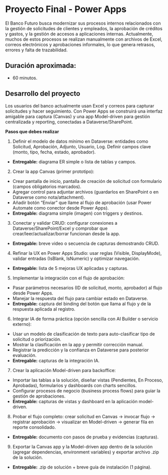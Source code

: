 # Proyecto Final - Power Apps

El Banco Futuro busca modernizar sus procesos internos relacionados con la gestión de solicitudes de clientes y empleados, la aprobación de créditos y gastos, y la gestión de accesos a aplicaciones internas. Actualmente, muchos de estos procesos se realizan manualmente con archivos de Excel, correos electrónicos y aprobaciones informales, lo que genera retrasos, errores y falta de trazabilidad.


## Duración aproximada:
- 60 minutos.


## Desarrollo del proyecto

Los usuarios del banco actualmente usan Excel y correos para capturar solicitudes y hacer seguimiento. Con Power Apps se construirá una interfaz amigable para captura (Canvas) y una app Model-driven para gestión centralizada y reporting, conectadas a Dataverse/SharePoint.

**Pasos que debes realizar**

1. Definir el modelo de datos mínimo en Dataverse: entidades como Solicitud, Aprobación, Adjunto, Usuario, Log. Definir campos clave (monto, tipo, fecha, estado, aprobador).
* **Entregable:** diagrama ER simple o lista de tablas y campos.

2. Crear la app Canvas (primer prototipo):
* Crear pantalla de inicio, pantalla de creación de solicitud con formulario (campos obligatorios marcados).
* Agregar control para adjuntar archivos (guardarlos en SharePoint o en Dataverse como nota/attachment).
* Añadir botón “Enviar” que llame al flujo de aprobación (usar Power Automate como conector desde Power Apps).
* **Entregable:** diagrama simple (imagen) con triggers y destinos.

3. Conectar y validar CRUD: configurar conexiones a Dataverse/SharePoint/Excel y comprobar que crear/leer/actualizar/borrar funcionan desde la app.
* **Entregable:** breve video o secuencia de capturas demostrando CRUD.

4. Refinar la UX en Power Apps Studio: usar reglas (Visible, DisplayMode), validar entradas (IsBlank, IsNumeric) y optimizar navegación.
* **Entregable:** lista de 5 mejoras UX aplicadas y capturas.

5. Implementar la integración con el flujo de aprobación:
* Pasar parámetros necesarios (ID de solicitud, monto, aprobador) al flujo desde Power Apps.
* Manejar la respuesta del flujo para cambiar estado en Dataverse.
* **Entregable:** captura del binding del botón que llama al flujo y de la respuesta aplicada al registro.

6. Integrar IA de forma práctica (opción sencilla con AI Builder o servicio externo):
* Usar un modelo de clasificación de texto para auto-clasificar tipo de solicitud o priorización.
* Mostrar la clasificación en la app y permitir corrección manual.
* Registrar la predicción y la confianza en Dataverse para posterior evaluación.
* **Entregable:** capturas de la integración IA.

7. Crear la aplicación Model-driven para backoffice:
* Importar las tablas a la solución, diseñar vistas (Pendientes, En Proceso, Aprobadas), formularios y dashboards con charts sencillos.
* Configurar procesos de negocio (business process flows) para guiar la gestión de aprobaciones.
* **Entregable:** capturas de vistas y dashboard en la aplicación model-driven.

8. Probar el flujo completo: crear solicitud en Canvas → invocar flujo → registrar aprobación → visualizar en Model-driven → generar fila en reporte consolidado.
* **Entregable:** documento con pasos de prueba y evidencias (capturas).

9. Exportar la Canvas app y la Model-driven app dentro de la solución (agregar dependencias, environment variables) y exportar archivo .zip de la solución.
* **Entregable:** .zip de solución + breve guía de instalación (1 página).
